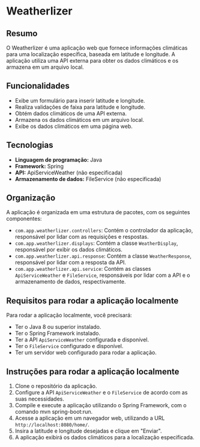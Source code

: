 # Weatherlizer

## Resumo
O Weatherlizer é uma aplicação web que fornece informações climáticas para uma localização específica, baseada em latitude e longitude. A aplicação utiliza uma API externa para obter os dados climáticos e os armazena em um arquivo local.

## Funcionalidades
- Exibe um formulário para inserir latitude e longitude.
- Realiza validações de faixa para latitude e longitude.
- Obtém dados climáticos de uma API externa.
- Armazena os dados climáticos em um arquivo local.
- Exibe os dados climáticos em uma página web.

## Tecnologias
- **Linguagem de programação:** Java
- **Framework:** Spring
- **API:** ApiServiceWeather (não especificada)
- **Armazenamento de dados:** FileService (não especificada)

## Organização
A aplicação é organizada em uma estrutura de pacotes, com os seguintes componentes:

- `com.app.weatherlizer.controllers`: Contém o controlador da aplicação, responsável por lidar com as requisições e respostas.
- `com.app.weatherlizer.displays`: Contém a classe `WeatherDisplay`, responsável por exibir os dados climáticos.
- `com.app.weatherlizer.api.response`: Contém a classe `WeatherResponse`, responsável por lidar com a resposta da API.
- `com.app.weatherlizer.api.service`: Contém as classes `ApiServiceWeather` e `FileService`, responsáveis por lidar com a API e o armazenamento de dados, respectivamente.

## Requisitos para rodar a aplicação localmente
Para rodar a aplicação localmente, você precisará:
- Ter o Java 8 ou superior instalado.
- Ter o Spring Framework instalado.
- Ter a API `ApiServiceWeather` configurada e disponível.
- Ter o `FileService` configurado e disponível.
- Ter um servidor web configurado para rodar a aplicação.

## Instruções para rodar a aplicação localmente
1. Clone o repositório da aplicação.
2. Configure a API `ApiServiceWeather` e o `FileService` de acordo com as suas necessidades.
3. Compile e execute a aplicação utilizando o Spring Framework, com o comando mvn spring-boot:run.
4. Acesse a aplicação em um navegador web, utilizando a URL `http://localhost:8080/home/`.
5. Insira a latitude e longitude desejadas e clique em "Enviar".
6. A aplicação exibirá os dados climáticos para a localização especificada.
